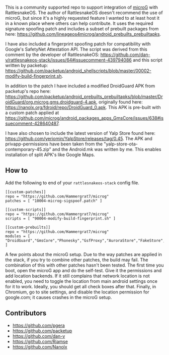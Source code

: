 This is a community supported repo to support integration of [microG](https://microg.org/) with RattlesnakeOS. The author of RattlesnakeOS doesn't recommend the use of microG, but since it's a highly requested feature I wanted to at least host it in a known place where others can help contribute. It uses the required signature spoofing patch and includes a subset of prebuilt packages from here: https://github.com/lineageos4microg/android_prebuilts_prebuiltapks.

I have also included a fingerprint spoofing patch for compatibility with Google's SafetyNet Attestation API. The script was derived from this comment by the developer of RattlesnakeOS: https://github.com/dan-v/rattlesnakeos-stack/issues/64#issuecomment-439794086 and this script written by packetup: https://github.com/packetup/android_shellscripts/blob/master/00002-modify-build-fingerprint.sh.

In addition to the patch I have included a modified DroidGuard APK from packetup's repo here: https://github.com/packetup/android_prebuilts_prebuiltapks/blob/master/DroidGuard/org.microg.gms.droidguard-4.apk, originally found here: https://nanolx.org/fdroid/repo/DroidGuard_0.apk. This APK is pre-built with a custom patch applied at https://github.com/microg/android_packages_apps_GmsCore/issues/638#issuecomment-428640487.

I have also chosen to include the latest version of Yalp Store found here: https://github.com/yeriomin/YalpStore/releases/tag/0.45. The APK and privapp-permissions have been taken from the "yalp-store-ota-contemporary-45.zip" and the Android.mk was written by me. This enables installation of split APK's like Google Maps.

## How to
Add the following to end of your `rattlesnakeos-stack` config file.
```
[[custom-patches]]
repo = "https://github.com/Hammergrat7/microg"
patches = [ "10004-microg-sigspoof.patch" ]

[[custom-scripts]]
repo = "https://github.com/Hammergrat7/microg"
scripts = [ "90004-modify-build-fingerprint.sh" ]

[[custom-prebuilts]]
repo = "https://github.com/Hammergrat7/microg"
modules = [ "DroidGuard","GmsCore","Phonesky","GsfProxy","AuroraStore","FakeStore","com.google.android.maps.jar" ]
```

A few points about the microG setup. Due to the way patches are applied in the stack, if you try to combine other patches, the build may fail. The combination of this with other patches hasn't been tested. The first time you boot, open the microG app and do the self-test. Give it the permissions and add location backends. If it still complains that network location is not enabled, you need to toggle the location from main android settings once for it to work. Ideally, you should get all check boxes after that. Finally, in Chromium, go to site settings, and disable the location permission for google.com; it causes crashes in the microG setup.

## Contributors
* https://github.com/pgera
* https://github.com/packetup
* https://github.com/dan-v
* https://github.com/Riamse
* https://github.com/Nanolx
